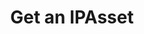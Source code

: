 ---
title: Get an IPAsset
excerpt: Retrieve an IPAsset
api:
  file: jacobswagger.json
  operationId: get_api-v1-assets-assetid
hidden: false
---